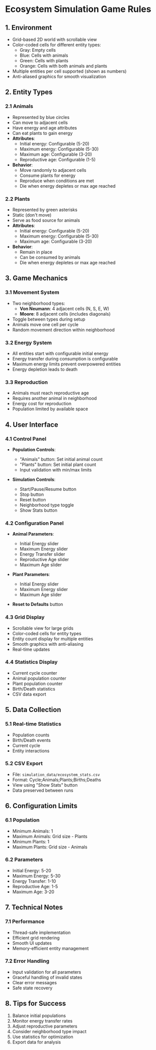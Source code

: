 # Ecosystem Simulation Game Rules

## 1. Environment
- Grid-based 2D world with scrollable view
- Color-coded cells for different entity types:
  - Gray: Empty cells
  - Blue: Cells with animals
  - Green: Cells with plants
  - Orange: Cells with both animals and plants
- Multiple entities per cell supported (shown as numbers)
- Anti-aliased graphics for smooth visualization

## 2. Entity Types

### 2.1 Animals
- Represented by blue circles
- Can move to adjacent cells
- Have energy and age attributes
- Can eat plants to gain energy
- **Attributes**:
  - Initial energy: Configurable (5-20)
  - Maximum energy: Configurable (5-30)
  - Maximum age: Configurable (3-20)
  - Reproductive age: Configurable (1-5)
- **Behavior**:
  - Move randomly to adjacent cells
  - Consume plants for energy
  - Reproduce when conditions are met
  - Die when energy depletes or max age reached

### 2.2 Plants
- Represented by green asterisks
- Static (don't move)
- Serve as food source for animals
- **Attributes**:
  - Initial energy: Configurable (5-20)
  - Maximum energy: Configurable (5-30)
  - Maximum age: Configurable (3-20)
- **Behavior**:
  - Remain in place
  - Can be consumed by animals
  - Die when energy depletes or max age reached

## 3. Game Mechanics

### 3.1 Movement System
- Two neighborhood types:
  - **Von Neumann**: 4 adjacent cells (N, S, E, W)
  - **Moore**: 8 adjacent cells (includes diagonals)
- Toggle between types during setup
- Animals move one cell per cycle
- Random movement direction within neighborhood

### 3.2 Energy System
- All entities start with configurable initial energy
- Energy transfer during consumption is configurable
- Maximum energy limits prevent overpowered entities
- Energy depletion leads to death

### 3.3 Reproduction
- Animals must reach reproductive age
- Requires another animal in neighborhood
- Energy cost for reproduction
- Population limited by available space

## 4. User Interface

### 4.1 Control Panel
- **Population Controls**:
  - "Animals" button: Set initial animal count
  - "Plants" button: Set initial plant count
  - Input validation with min/max limits
  
- **Simulation Controls**:
  - Start/Pause/Resume button
  - Stop button
  - Reset button
  - Neighborhood type toggle
  - Show Stats button

### 4.2 Configuration Panel
- **Animal Parameters**:
  - Initial Energy slider
  - Maximum Energy slider
  - Energy Transfer slider
  - Reproductive Age slider
  - Maximum Age slider
  
- **Plant Parameters**:
  - Initial Energy slider
  - Maximum Energy slider
  - Maximum Age slider
  
- **Reset to Defaults** button

### 4.3 Grid Display
- Scrollable view for large grids
- Color-coded cells for entity types
- Entity count display for multiple entities
- Smooth graphics with anti-aliasing
- Real-time updates

### 4.4 Statistics Display
- Current cycle counter
- Animal population counter
- Plant population counter
- Birth/Death statistics
- CSV data export

## 5. Data Collection

### 5.1 Real-time Statistics
- Population counts
- Birth/Death events
- Current cycle
- Entity interactions

### 5.2 CSV Export
- File: `simulation_data/ecosystem_stats.csv`
- Format: Cycle;Animals;Plants;Births;Deaths
- View using "Show Stats" button
- Data preserved between runs

## 6. Configuration Limits

### 6.1 Population
- Minimum Animals: 1
- Maximum Animals: Grid size - Plants
- Minimum Plants: 1
- Maximum Plants: Grid size - Animals

### 6.2 Parameters
- Initial Energy: 5-20
- Maximum Energy: 5-30
- Energy Transfer: 1-10
- Reproductive Age: 1-5
- Maximum Age: 3-20

## 7. Technical Notes

### 7.1 Performance
- Thread-safe implementation
- Efficient grid rendering
- Smooth UI updates
- Memory-efficient entity management

### 7.2 Error Handling
- Input validation for all parameters
- Graceful handling of invalid states
- Clear error messages
- Safe state recovery

## 8. Tips for Success
1. Balance initial populations
2. Monitor energy transfer rates
3. Adjust reproductive parameters
4. Consider neighborhood type impact
5. Use statistics for optimization
6. Export data for analysis
